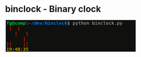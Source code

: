 # binclock - Binary clock

![hr.png](https://raw.githubusercontent.com/snowmanunderwater/binclock/master/binclock.png)

